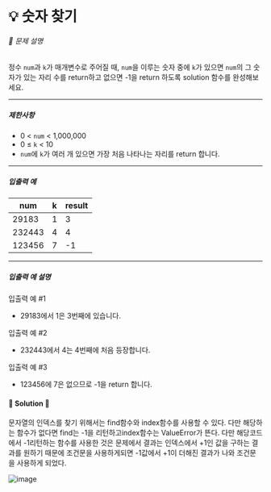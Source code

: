 # 💡 숫자 찾기

###### 📃 문제 설명

정수 `num`과 `k`가 매개변수로 주어질 때, `num`을 이루는 숫자 중에 `k`가 있으면 `num`의 그 숫자가 있는 자리 수를 return하고 없으면 -1을 return 하도록 solution 함수를 완성해보세요.

---

##### 제한사항

- 0 < `num` < 1,000,000
- 0 ≤ `k` < 10
- `num`에 `k`가 여러 개 있으면 가장 처음 나타나는 자리를 return 합니다.

---

##### 입출력 예

| num    | k   | result |
| ------ | --- | ------ |
| 29183  | 1   | 3      |
| 232443 | 4   | 4      |
| 123456 | 7   | -1     |

---

##### 입출력 예 설명

입출력 예 #1

- 29183에서 1은 3번째에 있습니다.

입출력 예 #2

- 232443에서 4는 4번째에 처음 등장합니다.

입출력 예 #3

- 123456에 7은 없으므로 -1을 return 합니다.



#### 🔑 Solution 🔑

문자열의 인덱스를 찾기 위해서는 find함수와 index함수를 사용할 수 있다. 다만 해당하는 함수가 없다면 find는 -1을 리턴하고index함수는 ValueError가 뜬다. 다만 해당코드에서 -1리턴하는 함수를 사용한 것은 문제에서 결과는 인덱스에서 +1인 값을 구하는 결과를 원하기 때문에 조건문을 사용하게되면 -1값에서 +1이 더해진 결과가 나와 조건문을 사용하게 되었다.

![image](https://user-images.githubusercontent.com/116260619/216523539-a04dcb31-1024-4e90-901e-33857d6ff0e7.png)
